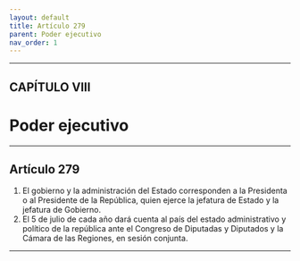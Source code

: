 ```yaml
---
layout: default
title: Artículo 279
parent: Poder ejecutivo
nav_order: 1
---
```


---

## CAPÍTULO VIII
# Poder ejecutivo

---

## Artículo 279

1. El gobierno y la administración del Estado corresponden a la Presidenta o al Presidente de la República, quien ejerce la jefatura de Estado y la jefatura de Gobierno.
2. El 5 de julio de cada año dará cuenta al país del estado administrativo y político de la república ante el Congreso de Diputadas y Diputados y la Cámara de las Regiones, en sesión conjunta.

---
